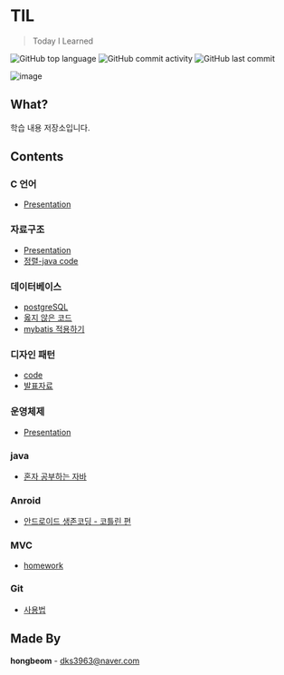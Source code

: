 # TIL
> Today I Learned

![GitHub top language](https://img.shields.io/github/languages/top/hongbeomi/TIL.svg?color=yellow&label=markdown&logo=markdown) ![GitHub commit activity](https://img.shields.io/github/commit-activity/w/hongbeomi/TIL.svg?color=green) ![GitHub last commit](https://img.shields.io/github/last-commit/hongbeomi/TIL.svg?color=red) 

![image](https://user-images.githubusercontent.com/40753104/61136316-608ccf00-a4fe-11e9-8929-7ac715c80058.png)

## What? 

학습 내용 저장소입니다.

## Contents

### C 언어

* [Presentation](https://github.com/hongbeomi/TIL/tree/master/C%20Seminar/Presentation)

### 자료구조

* [Presentation](https://github.com/hongbeomi/TIL/tree/master/Data%20Structure%20Seminar/Presentation)
* [정렬-java code](https://github.com/hongbeomi/TIL/tree/master/Data%20Structure%20Seminar/data%20structure)

### 데이터베이스

* [postgreSQL](https://github.com/hongbeomi/TIL/tree/master/DataBase%20%20Seminar/Postgresql)
* [옳지 않은 코드](https://github.com/hongbeomi/TIL/tree/master/DataBase%20%20Seminar/SQL)
* [mybatis 적용하기](https://github.com/hongbeomi/TIL/tree/master/DataBase%20%20Seminar/hello-mybatis)

### 디자인 패턴

* [code](https://github.com/hongbeomi/TIL/tree/master/DesignPattern%20Seminar/DesignPattern)
* [발표자료](https://github.com/hongbeomi/TIL/tree/master/DesignPattern%20Seminar/Presentation)

### 운영체제

* [Presentation](https://github.com/hongbeomi/TIL/tree/master/OS%20Seminar/Presentation)

### java

* [혼자 공부하는 자바](https://github.com/hongbeomi/TIL/tree/master/java%20Seminar/%ED%98%BC%EC%9E%90%20%EA%B3%B5%EB%B6%80%ED%95%98%EB%8A%94%20%EC%9E%90%EB%B0%94)

### **Anroid**

- [안드로이드 생존코딩 - 코틀린 편](https://github.com/hongbeomi/TIL/tree/master/Android/%EC%95%88%EB%93%9C%EB%A1%9C%EC%9D%B4%EB%93%9C%20%EC%83%9D%EC%A1%B4%EC%BD%94%EB%94%A9%20-%20%EC%BD%94%ED%8B%80%EB%A6%B0%20%ED%8E%B8)

### MVC

* [homework](https://github.com/hongbeomi/TIL/tree/master/MVC%20Seminar)

### Git

* [사용법](https://github.com/hongbeomi/TIL/tree/master/git%20%EC%82%AC%EC%9A%A9%EB%B2%95)

  

## Made By

**hongbeom** - dks3963@naver.com

